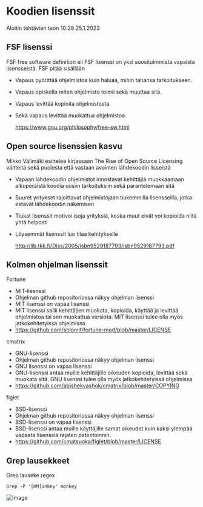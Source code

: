 # Koodien lisenssit

Aloitin tehtävien teon 10:28 25.1.2023 

## FSF lisenssi

FSF free software definition eli FSF lisenssi on yksi suosituimmista vapaista lisensseistä.
FSF pitää sisällään 
- Vapaus pyörittää ohjelmistoa kuin haluaa, mihin tahansa tarkoitukseen.
- Vapaus opiskella miten ohjelmisto toimii sekä muuttaa sitä. 
- Vapaus levittää kopioita ohjelmistosta.
- Sekä vapaus levittää muokattua ohjelmistoa.

   https://www.gnu.org/philosophy/free-sw.html

## Open source lisenssien kasvu

Mikko Välimäki esittelee kirjassaan The Rise of Open Source Licensing väitteitä sekä puolesta että vastaan avoimen lähdekoodin lisseistä
- Vapaan lähdekoodin ohjelmistot innostavat kehittäjiä muokkaamaan alkuperäistä koodia uusiin tarkoituksiin sekä parantelemaan sitä 
- Suuret yritykset rajoittavat ohjelmistojaan tiukemmilla lisensseillä, jotka estävät lähdekoodin näkemisen
- Tiukat lisenssit motivoi isoja yrityksiä, koska muut eivät voi kopioida niitä yhtä helposti
- Löysemmät lisenssit luo tilaa kehitykselle

   http://lib.tkk.fi/Diss/2005/isbn9529187793/isbn9529187793.pdf

## Kolmen ohjelman lisenssit

Fortune
- MIT-lisenssi
- Ohjelman github repositoriossa näkyy ohjelman lisenssi
- MIT lisenssi on vapaa lisenssi 
- MIT lisenssi sallii kehittäjien muokata, kopioida, käyttää ja levittää ohjelmistoa tai sen muokattua versiota. MIT lisenssi tulee olla myös jatkokehitetyissä ohjelmissa
- https://github.com/shlomif/fortune-mod/blob/master/LICENSE

cmatrix
- GNU-lisenssi
- Ohjelman github repositoriossa näkyy ohjelman lisenssi
- GNU lisenssi on vapaa lisenssi 
- GNU-lisenssi antaa muille kehittäjille oikeuden kopioida, levittää sekä muokata sitä. GNU lisenssi tulee olla myös jatkokehitetyissä ohjelmissa
- https://github.com/abishekvashok/cmatrix/blob/master/COPYING

figlet 
- BSD-lisenssi
- Ohjelman github repositoriossa näkyy ohjelman lisenssi
- BSD-lisenssi on vapaa lisenssi 
- BSD-lisenssi antaa muille käyttäjille samat oikeudet kuin kaksi ylempää vapaata lisenssiä rajaten patentoinnin. 
- https://github.com/cmatsuoka/figlet/blob/master/LICENSE

## Grep lausekkeet

Grep lauseke regex

    Grep -P '[mM]onkey' monkey

![image](https://user-images.githubusercontent.com/112076377/214582399-1853ffab-4b81-46c0-9e45-53826ba4e8cf.png)


